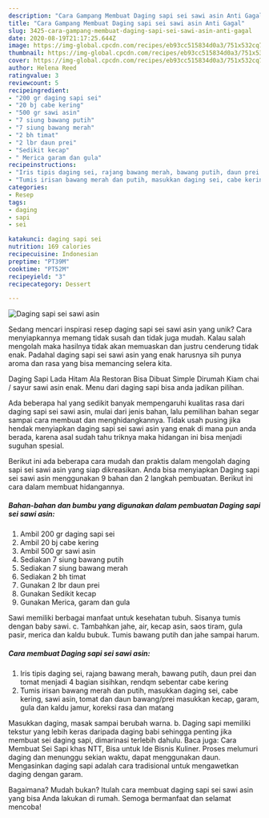 ```yaml
---
description: "Cara Gampang Membuat Daging sapi sei sawi asin Anti Gagal"
title: "Cara Gampang Membuat Daging sapi sei sawi asin Anti Gagal"
slug: 3425-cara-gampang-membuat-daging-sapi-sei-sawi-asin-anti-gagal
date: 2020-08-19T21:17:25.644Z
image: https://img-global.cpcdn.com/recipes/eb93cc515834d0a3/751x532cq70/daging-sapi-sei-sawi-asin-foto-resep-utama.jpg
thumbnail: https://img-global.cpcdn.com/recipes/eb93cc515834d0a3/751x532cq70/daging-sapi-sei-sawi-asin-foto-resep-utama.jpg
cover: https://img-global.cpcdn.com/recipes/eb93cc515834d0a3/751x532cq70/daging-sapi-sei-sawi-asin-foto-resep-utama.jpg
author: Helena Reed
ratingvalue: 3
reviewcount: 5
recipeingredient:
- "200 gr daging sapi sei"
- "20 bj cabe kering"
- "500 gr sawi asin"
- "7 siung bawang putih"
- "7 siung bawang merah"
- "2 bh timat"
- "2 lbr daun prei"
- "Sedikit kecap"
- " Merica garam dan gula"
recipeinstructions:
- "Iris tipis daging sei, rajang bawang merah, bawang putih, daun prei dan tomat menjadi 4 bagian sisihkan, rendqm sebentar cabe kering"
- "Tumis irisan bawang merah dan putih, masukkan daging sei, cabe kering, sawi asin, tomat dan daun bawang/prei masukkan kecap, garam, gula dan kaldu jamur, koreksi rasa dan matang"
categories:
- Resep
tags:
- daging
- sapi
- sei

katakunci: daging sapi sei 
nutrition: 169 calories
recipecuisine: Indonesian
preptime: "PT39M"
cooktime: "PT52M"
recipeyield: "3"
recipecategory: Dessert

---
```



![Daging sapi sei sawi asin](https://img-global.cpcdn.com/recipes/eb93cc515834d0a3/751x532cq70/daging-sapi-sei-sawi-asin-foto-resep-utama.jpg)

Sedang mencari inspirasi resep daging sapi sei sawi asin yang unik? Cara menyiapkannya memang tidak susah dan tidak juga mudah. Kalau salah mengolah maka hasilnya tidak akan memuaskan dan justru cenderung tidak enak. Padahal daging sapi sei sawi asin yang enak harusnya sih punya aroma dan rasa yang bisa memancing selera kita.

Daging Sapi Lada Hitam Ala Restoran Bisa Dibuat Simple Dirumah Kiam chai / sayur sawi asin enak. Menu dari daging sapi bisa anda jadikan pilihan.

Ada beberapa hal yang sedikit banyak mempengaruhi kualitas rasa dari daging sapi sei sawi asin, mulai dari jenis bahan, lalu pemilihan bahan segar sampai cara membuat dan menghidangkannya. Tidak usah pusing jika hendak menyiapkan daging sapi sei sawi asin yang enak di mana pun anda berada, karena asal sudah tahu triknya maka hidangan ini bisa menjadi suguhan spesial.


Berikut ini ada beberapa cara mudah dan praktis dalam mengolah daging sapi sei sawi asin yang siap dikreasikan. Anda bisa menyiapkan Daging sapi sei sawi asin menggunakan 9 bahan dan 2 langkah pembuatan. Berikut ini cara dalam membuat hidangannya.

<!--inarticleads1-->

##### Bahan-bahan dan bumbu yang digunakan dalam pembuatan Daging sapi sei sawi asin:

1. Ambil 200 gr daging sapi sei
1. Ambil 20 bj cabe kering
1. Ambil 500 gr sawi asin
1. Sediakan 7 siung bawang putih
1. Sediakan 7 siung bawang merah
1. Sediakan 2 bh timat
1. Gunakan 2 lbr daun prei
1. Gunakan Sedikit kecap
1. Gunakan  Merica, garam dan gula


Sawi memiliki berbagai manfaat untuk kesehatan tubuh. Sisanya tumis dengan baby sawi. c. Tambahkan jahe, air, kecap asin, saos tiram, gula pasir, merica dan kaldu bubuk. Tumis bawang putih dan jahe sampai harum. 

<!--inarticleads2-->

##### Cara membuat Daging sapi sei sawi asin:

1. Iris tipis daging sei, rajang bawang merah, bawang putih, daun prei dan tomat menjadi 4 bagian sisihkan, rendqm sebentar cabe kering
1. Tumis irisan bawang merah dan putih, masukkan daging sei, cabe kering, sawi asin, tomat dan daun bawang/prei masukkan kecap, garam, gula dan kaldu jamur, koreksi rasa dan matang


Masukkan daging, masak sampai berubah warna. b. Daging sapi memiliki tekstur yang lebih keras daripada daging babi sehingga penting jika membuat sei daging sapi, dimarinasi terlebih dahulu. Baca juga: Cara Membuat Sei Sapi khas NTT, Bisa untuk Ide Bisnis Kuliner. Proses melumuri daging dan menunggu sekian waktu, dapat menggunakan daun. Mengasinkan daging sapi adalah cara tradisional untuk mengawetkan daging dengan garam. 

Bagaimana? Mudah bukan? Itulah cara membuat daging sapi sei sawi asin yang bisa Anda lakukan di rumah. Semoga bermanfaat dan selamat mencoba!
